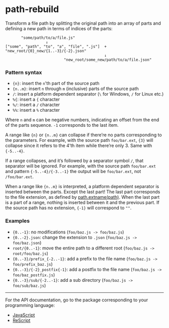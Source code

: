 # path-rebuild

Transform a file path by splitting the original path into an array of parts
and defining a new path in terms of indices of the parts:

```
       "some/path/to/a/file.js"
                  ↓
["some", "path", "to", "a", "file", ".js"]  +  "new_root/{0}_new/{1..-3}/{-2}.json"
                                            ↓
                          "new_root/some_new/path/to/a/file.json"

```

### Pattern syntax

- `{n}`: insert the `n`'th part of the source path
- `{n..m}`: insert `n` through `m` (inclusive) parts of the source path
- `/`: insert a platform dependent separator (`\` for Windows, `/` for Linux etc.)
- `%{`: insert a `{` character
- `%/`: insert a `/` character
- `%%`: insert a `%` character

Where `n` and `m` can be negative numbers, indicating an offset from the end of the parts sequence.
`-1` corresponds to the last item.

A range like `{n}` or `{n..m}` can collapse if there’re no parts corresponding to the parameters.
For example, with the source path `foo/bar.ext`, `{3}` will collapse
since it refers to the 4’th item while there’re only 3. Same with `{-5..-4}`.

If a range collapses, and it’s followed by a separator symbol `/`, that separator will be ignored.
For example, with the source path `foo/bar.ext` and pattern `{-5..-4}/{-3..-1}`
the output will be `foo/bar.ext`, not `/foo/bar.ext`.

When a range like `{n..m}` is interpreted, a platform dependent separator is inserted between the parts.
Except the last part! The last part corresponds to the file extension,
as defined by [path.extname(path)](https://nodejs.org/api/path.html#pathextnamepath).
When the last part is a part of a range, nothing is inserted between it and the previous part.
If the source path has no extension, `{-1}` will correspond to `""`.

### Examples

- `{0..-1}`: no modifications (`foo/baz.js -> foo/baz.js`)
- `{0..-2}.json`: change the extension to `.json` (`foo/baz.js -> foo/baz.json`)
- `root/{0..-1}`: move the entire path to a different root (`foo/baz.js -> root/foo/baz.js`)
- `{0..-3}/prefix_{-2..-1}`: add a prefix to the file name (`foo/baz.js -> foo/prefix_baz.js`)
- `{0..-3}/{-2}_postfix{-1}`: add a postfix to the file name (`foo/baz.js -> foo/baz_postfix.js`)
- `{0..-3}/sub/{-2..-1}`: add a sub directory (`foo/baz.js -> foo/sub/baz.js`)

---

For the API documentation, go to the package corresponding to your programming language:

- [JavaScript](./packages/path-rebuild)
- [ReScript](./packages/rescript-path-rebuild)
